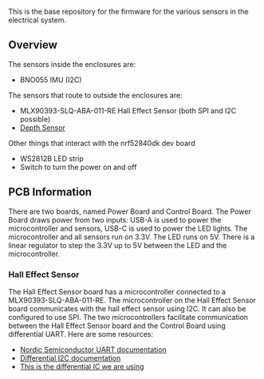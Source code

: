 This is the base repository for the firmware for the various sensors in the electrical system.

## Overview

The sensors inside the enclosures are:
- BNO055 IMU (I2C)

The sensors that route to outside the enclosures are:
- MLX90393-SLQ-ABA-011-RE Hall Effect Sensor (both SPI and I2C possible)
- [Depth Sensor](https://bluerobotics.com/store/sensors-cameras/sensors/bar30-sensor-r1/)

Other things that interact with the nrf52840dk dev board
- WS2812B LED strip
- Switch to turn the power on and off

## PCB Information
There are two boards, named Power Board and Control Board. The Power Board draws power from two inputs: USB-A is used to power the microcontroller and sensors, USB-C is used to power the LED lights. The microcontroller and all sensors run on 3.3V. The LED runs on 5V. There is a linear regulator to step the 3.3V up to 5V between the LED and the microcontroller.

### Hall Effect Sensor
The Hall Effect Sensor board has a microcontroller connected to a MLX90393-SLQ-ABA-011-RE. The microcontroller on the Hall Effect Sensor board communicates with the hall effect sensor using I2C. It can also be configured to use SPI. The two microcontrollers facilitate communication between the Hall Effect Sensor board and the Control Board using differential UART. Here are some resources:
- [Nordic Semiconductor UART documentation](https://docs.nordicsemi.com/bundle/ps_nrf52840/page/uart.html)
- [Differential I2C documentation](https://hackaday.com/2017/03/31/an-introduction-to-differential-i²c/)
- [This is the differential IC we are using](https://www.ti.com/product/SN65LVDS9638/part-details/SN65LVDS9638D)
